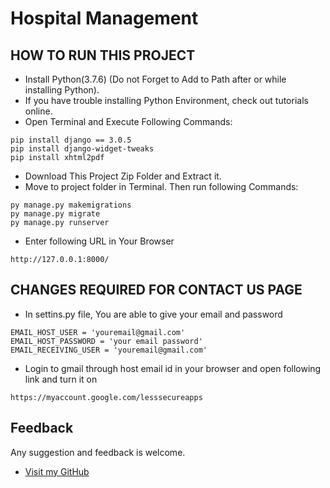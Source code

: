 # Hospital Management

## HOW TO RUN THIS PROJECT
- Install Python(3.7.6) (Do not Forget to Add to Path after or while installing Python).
- If you have trouble installing Python Environment, check out tutorials online.
- Open Terminal and Execute Following Commands:
```
pip install django == 3.0.5
pip install django-widget-tweaks
pip install xhtml2pdf
```
- Download This Project Zip Folder and Extract it.
- Move to project folder in Terminal. Then run following Commands:
```
py manage.py makemigrations
py manage.py migrate
py manage.py runserver
```
- Enter following URL in Your Browser
```
http://127.0.0.1:8000/
```

## CHANGES REQUIRED FOR CONTACT US PAGE
- In settins.py file, You are able to give your email and password
```
EMAIL_HOST_USER = 'youremail@gmail.com'
EMAIL_HOST_PASSWORD = 'your email password'
EMAIL_RECEIVING_USER = 'youremail@gmail.com'
```
- Login to gmail through host email id in your browser and open following link and turn it on
```
https://myaccount.google.com/lesssecureapps
```
## Feedback
Any suggestion and feedback is welcome.
- [Visit my GitHub](https://github.com/LN-Fatea)
